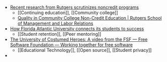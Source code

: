- [Recent research from Rutgers scrutinizes noncredit programs](https://www.insidehighered.com/news/institutions/community-colleges/2023/10/17/recent-research-rutgers-scrutinizes-noncredit?mc_cid=fa7eab00b3)
	- [[Continuing education]], [[Community college]]
	- [Quality in Community College Non-Credit Education | Rutgers School of Management and Labor Relations](https://smlr.rutgers.edu/faculty-research-engagement/education-employment-research-center-eerc/eerc-projects/quality)
- [How Florida Atlantic University connects its students to success](https://narratives.insidehighered.com/florida-atlantic-university-connects-students/index.html?mc_cid=fa7eab00b3)
	- [[Student retention]], [[Peer mentoring]]
- [The University of Costumed Heroes: A video from the FSF — Free Software Foundation — Working together for free software](https://www.fsf.org/blogs/community/the-university-of-costumed-heroes-a-video-from-the-fsf)
	- [[Educational Technology]], [[Open source]], [[Student privacy]]
-